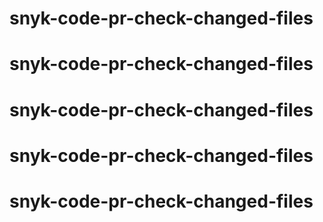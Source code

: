 # snyk-code-pr-check-changed-files
# snyk-code-pr-check-changed-files
# snyk-code-pr-check-changed-files
# snyk-code-pr-check-changed-files
# snyk-code-pr-check-changed-files
